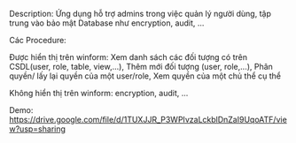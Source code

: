Description: Ứng dụng hỗ trợ admins trong việc quản lý người dùng, tập trung vào bảo mật Database như encryption, audit, ... 

Các Procedure: 

Được hiển thị trên winform: Xem danh sách các đối tượng có trên CSDL(user, role, table, view,...), Thêm mới đối tượng (user, role,...), Phân quyền/ lấy lại quyền của một user/role, Xem quyền của một chủ thể cụ thể

Không hiển thị trên winform: encryption, audit, ...
 
Demo: https://drive.google.com/file/d/1TUXJJR_P3WPIvzaLckblDnZaI9UqoATF/view?usp=sharing 

